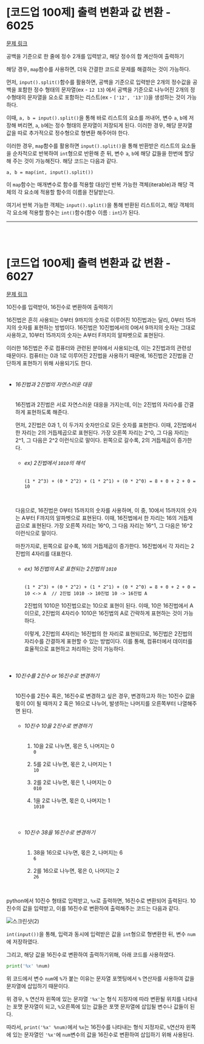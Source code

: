 # [코드업 100제] 출력 변환과 값 변환 - 6025
[문제 링크](https://codeup.kr/problem.php?id=6025)

공백을 기준으로 한 줄에 정수 2개를 입력받고, 해당 정수의 합 계산하여 출력하기<br>

해당 경우, `map`함수를 사용하면, 더욱 간결한 코드로 문제를 해결하는 것이 가능하다.<br>

먼저, `input().split()`함수를 활용하면, 공백을 기준으로 입력받은 2개의 정수값을 공백을 포함한 정수 형태의 문자열(ex - `12 13`) 에서 공백을 기준으로 나누어진 2개의 정수형태의 문자열을 요소로 포함하는 리스트(ex - `['12', '13']`)을 생성하는 것이 가능하다.<br>

이때, `a, b = input().split()`을 통해 바로 리스트의 요소를 꺼내어, 변수 `a`, `b`에 저장해 버리면, `a`, `b`에는 정수 형태의 문자열이 저장되게 된다. 이러한 경우, 해당 문자열 값을 따로 추가적으로 정수형으로 형변환 해주어야 한다.<br>

이러한 경우, `map`함수를 활용하면 `input().split()`을 통해 반환받은 리스트의 요소들을 순차적으로 반복하여 `int`형으로 반환해 준 뒤, 변수 `a`, `b`에 해당 값들을 한번에 할당해 주는 것이 가능해진다. 해당 코드는 다음과 같다.<br>

```
a, b = map(int, input().split())
```

이 `map`함수는 매개변수로 함수를 적용할 대상인 반복 가능한 객체(iterable)과 해당 객체의 각 요소에 적용할 함수의 이름을 전달받는다.<br>

여기서 반복 가능한 객체는 `input().split()`을 통해 반환된 리스트이고, 해당 객체의 각 요소에 적용할 함수는 `int()`함수(함수 이름 : `int`)가 된다.<br>

---

<br><br>

# [코드업 100제] 출력 변환과 값 변환 - 6027
[문제 링크](https://codeup.kr/problem.php?id=6027)

10진수를 입력받아, 16진수로 변환하여 출력하기<br>

16진법은 흔히 사용되는 0부터 9까지의 숫자로 이루어진 10진법과는 달리, 0부터 15까지의 숫자를 표현하는 방법이다. 16진법은 10진법에서의 0에서 9까지의 숫자는 그대로 사용하고, 10부터 15까지의 숫자는 A부터 F까지의 알파벳으로 표현된다.<br>

이러한 16진법은 주로 컴퓨터와 관련된 분야에서 사용되는데, 이는 2진법과의 관련성 때문이다. 컴퓨터는 0과 1로 이루어진 2진법을 사용하기 때문에, 16진법은 2진법을 간단하게 표현하기 위해 사용되기도 한다.<br>
<br>

- ###### 16진법과 2진법의 자연스러운 대응
  16진법과 2진법은 서로 자연스러운 대응을 가지는데, 이는 2진법의 자리수를 간결하게 표현하도록 해준다.<br>

  먼저, 2진법은 0과 1, 이 두가지 숫자만으로 모든 숫자를 표현한다. 이때, 2진법에서 한 자리는 2의 거듭제곱으로 표현된다. 가장 오른쪽 자리는 2^0, 그 다음 자리는 2^1, 그 다음은 2^2 이런식으로 말이다. 왼쪽으로 갈수록, 2의 거듭제곱이 증가한다.<br>

  - ###### ex) 2진법에서 `1010`의 해석
    ```
    (1 * 2^3) + (0 * 2^2) + (1 * 2^1) + (0 * 2^0) = 8 + 0 + 2 + 0 = 10
    ```
    <br>

  다음으로, 16진법은 0부터 15까지의 숫자를 사용하며, 이 중, 10에서 15까지의 숫자는 A부터 F까지의 알파벳으로 표현된다. 이때, 16진법에서 한 자리는 16의 거듭제곱으로 표현된다. 가장 오른쪽 자리는 16^0, 그 다음 자리는 16^1, 그 다음은 16^2 이런식으로 말이다.<br>

  마찬가지로, 왼쪽으로 갈수록, 16의 거듭제곱이 증가한다. 16진법에서 각 자리는 2진법의 4자리를 대표한다.<br>

  - ###### ex) 16진법의 A로 표현되는 2진법의 `1010`
    ```
    (1 * 2^3) + (0 * 2^2) + (1 * 2^1) + (0 * 2^0) = 8 + 0 + 2 + 0 = 10 <-> A  // 2진법 1010 -> 10진법 10 -> 16진법 A
    ```

     2진법의 1010은 10진법으로는 10으로 표현이 된다. 이때, 10은 16진법에서 A이므로, 2진법의 4자리수 1010은 16진법의 A로 간략하게 표현하는 것이 가능하다.<br>

     이렇게, 2진법의 4자리는 16진법의 한 자리로 표현되므로, 16진법은 2진법의 자리수를 간결하게 표현할 수 있는 방법이다. 이를 통해, 컴퓨터에서 데이터를 효율적으로 표현하고 처리하는 것이 가능하다.<br>
<br>

- ###### 10진수를 2진수 or 16진수로 변경하기
  10진수를 2진수 혹은, 16진수로 변경하고 싶은 경우, 변경하고자 하는 10진수 값을 몫이 0이 될 때까지 2 혹은 16으로 나누어, 발생하는 나머지를 오른쪽부터 나열해주면 된다.<br>

  - ###### 10진수 10을 2진수로 변경하기
    1) 10을 2로 나누면, 몫은 5, 나머지는 0<br>
       `0`<br>
       
    2) 5를 2로 나누면, 몫은 2, 나머지는 1<br>
       `10`<br>
       
    3) 2를 2로 나누면, 몫은 1, 나머지는 0<br>
       `010`<br>
       
    4) 1을 2로 나누면, 몫은 0, 나머지는 1<br>
       `1010`
  <br>

  - ###### 10진수 38을 16진수로 변경하기
    1) 38을 16으로 나누면, 몫은 2, 나머지는 6<br>
       `6`<br>

    2) 2를 16으로 나누면, 몫은 0, 나머지는 2<br>
       `26`<br>
  <br>

python에서 10진수 형태로 입력받고, `%x`로 출력하면, 16진수로 변환되어 출력된다. 10진수의 값을 입력받고, 이를 16진수로 변환하여 출력해주는 코드는 다음과 같다.<br>

![스크린샷(2)](https://github.com/Yoonsik-2002/coding-test/assets/83572199/b5aebeb6-6476-484d-a904-fac925b0b81f)<br>

`int(input())`을 통해, 입력과 동시에 입력받은 값을 `int`형으로 형변환한 뒤, 변수 `num`에 저장하였다.<br>

그리고, 해당 값을 16진수로 변환하여 출력하기위해, 아래 코드를 사용하였다.<br>

```python
print('%x' %num)
```
위 코드에서 변수 `num`에 `%`가 붙는 이유는 문자열 포멧팅에서 `%` 연산자를 사용하여 값을 문자열에 삽입하기 때문이다.<br>

위 경우, `%` 연산자 왼쪽에 있는 문자열 `'%x'`는 형식 지정자에 따라 변환될 위치를 나타내는 포맷 문자열이 되고, `%`오른쪽에 있는 값들은 포맷 문자열에 삽입될 변수나 값들이 된다.<br>

따라서, `print('%x' %num)`에서 `%x`는 16진수를 나타내는 형식 지정자로, `%`연산자 왼쪽에 있는 문자열인 `'%x'`에 `num`변수의 값을 16진수로 변환하여 삽입하기 위해 사용된다.<br>



